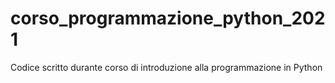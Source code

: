 # corso_programmazione_python_2021
Codice scritto durante corso di introduzione alla programmazione in Python 
